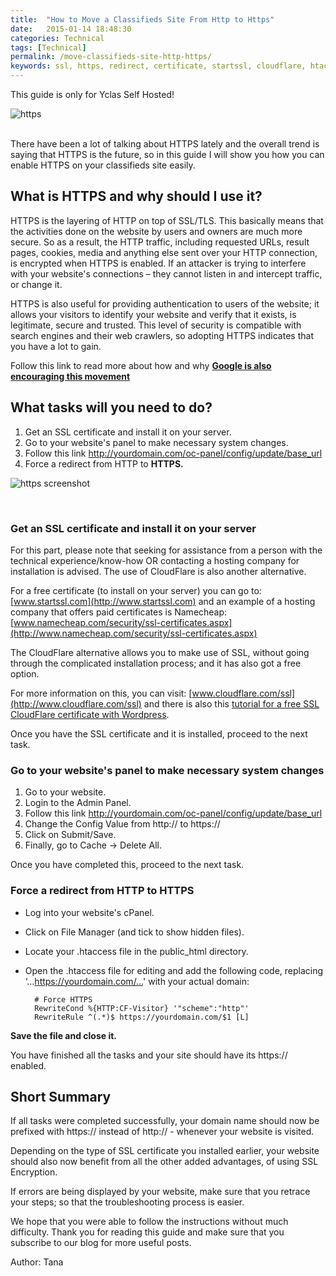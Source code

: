```yaml
---
title:  "How to Move a Classifieds Site From Http to Https"
date:   2015-01-14 18:48:30
categories: Technical
tags: [Technical]
permalink: /move-classifieds-site-http-https/
keywords: ssl, https, redirect, certificate, startssl, cloudflare, htaccess
---
```

<div class="alert alert-warning">
<strong><i class="glyphicon glyphicon-warning-sign"></i> </strong> This guide is only for Yclas Self Hosted!
</div>

![https](//open-classifieds.com/wp-content/uploads/2015/01/1280x960xprivacy-policy-510728_1280.jpg.pagespeed.ic.r-dW5o7U5q.jpg) 

<br>
There have been a lot of talking about HTTPS lately and the overall trend is saying that HTTPS is the future, so in this guide I will show you how you can enable HTTPS on your classifieds site easily. 

## What is HTTPS and why should I use it?

HTTPS is the layering of HTTP on top of SSL/TLS. This basically means that the activities done on the website by users and owners are much more secure. So as a result, the HTTP traffic, including requested URLs, result pages, cookies, media and anything else sent over your HTTP connection, is encrypted when HTTPS is enabled. If an attacker is trying to interfere with your website's connections – they cannot listen in and intercept traffic, or change it. 

HTTPS is also useful for providing authentication to users of the website; it allows your visitors to identify your website and verify that it exists, is legitimate, secure and trusted. This level of security is compatible with search engines and their web crawlers, so adopting HTTPS indicates that you have a lot to gain. 

Follow this link to read more about how and why **[Google is also encouraging this movement](http://googleonlinesecurity.blogspot.com.es/2014/08/https-as-ranking-signal_6.html)**

## What tasks will you need to do?

1. Get an SSL certificate and install it on your server.
2. Go to your website's panel to make necessary system changes.
3. Follow this link http://yourdomain.com/oc-panel/config/update/base_url
4. Force a redirect from HTTP to **HTTPS.**
  
![https screenshot]({{site.baseurl}}/images/base-url.png)

<br>

### Get an SSL certificate and install it on your server

For this part, please note that seeking for assistance from a person with the technical experience/know-how OR contacting a hosting company for installation is advised. The use of CloudFlare is also another alternative. 

For a free certificate (to install on your server) you can go to: [www.startssl.com](http://www.startssl.com) and an example of a hosting company that offers paid certificates is Namecheap: [www.namecheap.com/security/ssl-certificates.aspx](http://www.namecheap.com/security/ssl-certificates.aspx) 

The CloudFlare alternative allows you to make use of SSL, without going through the complicated installation process; and it has also got a free option. 

For more information on this, you can visit: [www.cloudflare.com/ssl](http://www.cloudflare.com/ssl) and there is also this [tutorial for a free SSL CloudFlare certificate with Wordpress](https://wp-dreams.com/articles/2014/10/free-ssl-certificate-with-cloudflare-for-wordpress/). 

Once you have the SSL certificate and it is installed, proceed to the next task. 

### Go to your website's panel to make necessary system changes

1. Go to your website.
2. Login to the Admin Panel.
3. Follow this link http://yourdomain.com/oc-panel/config/update/base_url
4. Change the Config Value from http:// to https://
5. Click on Submit/Save.
6. Finally, go to Cache -> Delete All.

Once you have completed this, proceed to the next task. 

### Force a redirect from HTTP to HTTPS

* Log into your website's cPanel.
* Click on File Manager (and tick to show hidden files).
* Locate your .htaccess file in the public_html directory.
* Open the .htaccess file for editing and add the following code, replacing ‘…https://yourdomain.com/…' with your actual domain:
  
        # Force HTTPS
        RewriteCond %{HTTP:CF-Visitor} '"scheme":"http"'
        RewriteRule ^(.*)$ https://yourdomain.com/$1 [L] 

**Save the file and close it.** 

You have finished all the tasks and your site should have its https:// enabled. 

## Short Summary

If all tasks were completed successfully, your domain name should now be prefixed with https:// instead of http:// - whenever your website is visited. 

Depending on the type of SSL certificate you installed earlier, your website should also now benefit from all the other added advantages, of using SSL Encryption. 

If errors are being displayed by your website, make sure that you retrace your steps; so that the troubleshooting process is easier. 

We hope that you were able to follow the instructions without much difficulty. Thank you for reading this guide and make sure that you subscribe to our blog for more useful posts. 

Author: Tana


